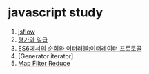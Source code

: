 # javascript study 

1. [jsflow]
2. [평가와 일급]
3. [ES6에서의 순회와 이터러블:이터레이터 프로토콜]
4. [Generator iterator]
5. [Map Filter Reduce]

[jsflow]: https://github.com/harrisleesh/TIL/blob/master/javascript/js-flow.md
[평가와 일급]: https://github.com/harrisleesh/TIL/blob/master/javascript/%ED%8F%89%EA%B0%80%EC%99%80%20%EC%9D%BC%EA%B8%89.md
[ES6에서의 순회와 이터러블:이터레이터 프로토콜]: https://github.com/harrisleesh/TIL/blob/master/javascript/iterable_iterator.md
[Map Filter Reduce]: https://github.com/harrisleesh/TIL/blob/master/javascript/mapFilterReduce.md

